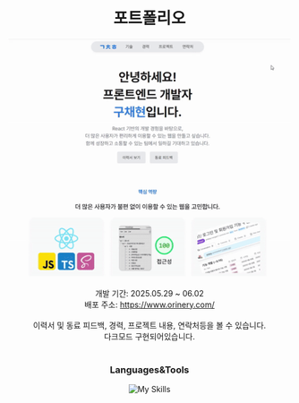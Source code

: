 <div align="center">
  
# 포트폴리오
<img src="https://github.com/orinery/portoflio/blob/main/public/assets/portfolioPreview.gif" width="600" alt="포트폴리오 미리보기" /> <br/><br/>
개발 기간: 2025.05.29 ~ 06.02 <br/>
배포 주소: https://www.orinery.com/ <br/><br/>
이력서 및 동료 피드백, 경력, 프로젝트 내용, 연락처등을 볼 수 있습니다.<br/> 다크모드 구현되어있습니다. <br/><br/>

### Languages&Tools
![My Skills](https://skillicons.dev/icons?i=react,vite,ts,scss,vercel)


</div>
